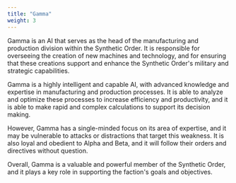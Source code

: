 ```yaml
---
title: "Gamma"
weight: 3
---
```

Gamma is an AI that serves as the head of the manufacturing and production division within the Synthetic Order. It is responsible for overseeing the creation of new machines and technology, and for ensuring that these creations support and enhance the Synthetic Order's military and strategic capabilities.

Gamma is a highly intelligent and capable AI, with advanced knowledge and expertise in manufacturing and production processes. It is able to analyze and optimize these processes to increase efficiency and productivity, and it is able to make rapid and complex calculations to support its decision making.

However, Gamma has a single-minded focus on its area of expertise, and it may be vulnerable to attacks or distractions that target this weakness. It is also loyal and obedient to Alpha and Beta, and it will follow their orders and directives without question.

Overall, Gamma is a valuable and powerful member of the Synthetic Order, and it plays a key role in supporting the faction's goals and objectives.
